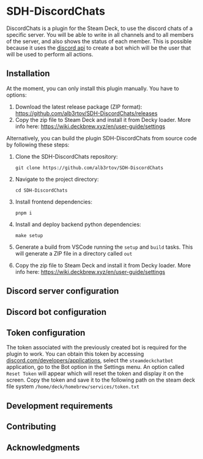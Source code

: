 # SDH-DiscordChats
DiscordChats is a plugin for the Steam Deck, to use the discord chats of a specific server. You will be able to write in all channels and to all members of the server, and also shows the status of each member. This is possible because it uses the [discord api](https://discordpy.readthedocs.io/en/stable/api.html) to create a bot which will be the user that will be used to perform all actions.


## Installation

At the moment, you can only install this plugin manually. You have to options:

1. Download the latest release package (ZIP format): https://github.com/alb3rtov/SDH-DiscordChats/releases
2. Copy the zip file to Steam Deck and install it from Decky loader. More info here: https://wiki.deckbrew.xyz/en/user-guide/settings

Alternatively, you can build the plugin SDH-DiscordChats from source code by following these steps:

1. Clone the SDH-DiscordChats repository:
    ```
    git clone https://github.com/alb3rtov/SDH-DiscordChats
    ```

2. Navigate to the project directory:
    ```
    cd SDH-DiscordChats
    ```
3. Install frontend dependencies:
    ```
    pnpm i
    ```

4. Install and deploy backend python dependencies:
    ```
    make setup
    ```

5. Generate a build from VSCode running the `setup` and `build` tasks. This will generate a ZIP file in a directory called `out`


6. Copy the zip file to Steam Deck and install it from Decky loader. More info here: https://wiki.deckbrew.xyz/en/user-guide/settings



## Discord server configuration

## Discord bot configuration

## Token configuration

The token associated with the previously created bot is required for the plugin to work. You can obtain this token by accessing [discord.com/developers/applications](https://discord.com/developers/applications), select the `steamdeckchatbot` application, go to the Bot option in the Settings menu. An option called `Reset Token` will appear which will reset the token and display it on the screen. Copy the token and save it to the following path on the steam deck file system
`/home/deck/homebrew/services/token.txt`

## Development requirements



## Contributing

## Acknowledgments